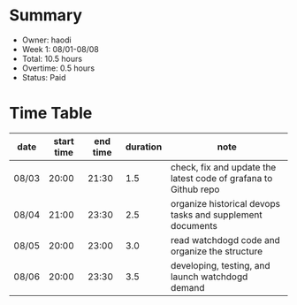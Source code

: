 # Summary
* Owner: haodi
* Week 1: 08/01-08/08
* Total: 10.5 hours
* Overtime: 0.5 hours
* Status: Paid

# Time Table
| date  | start time  | end time | duration  |  note |
|---|---|---|---|---|
| 08/03 | 20:00 | 21:30 | 1.5 | check, fix and update the latest code of grafana to Github repo |
| 08/04 | 21:00 | 23:30 | 2.5 | organize historical devops tasks and supplement documents |
| 08/05 | 20:00 | 23:00 | 3.0 | read watchdogd code and organize the structure |
| 08/06 | 20:00 | 23:30 | 3.5 | developing, testing, and launch watchdogd demand |
